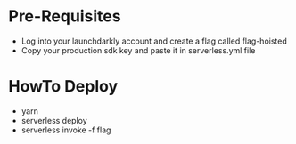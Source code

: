 # Pre-Requisites
* Log into your launchdarkly account and create a flag called flag-hoisted
* Copy your production sdk key and paste it in serverless.yml file

# HowTo Deploy
* yarn
* serverless deploy 
* serverless invoke -f flag
